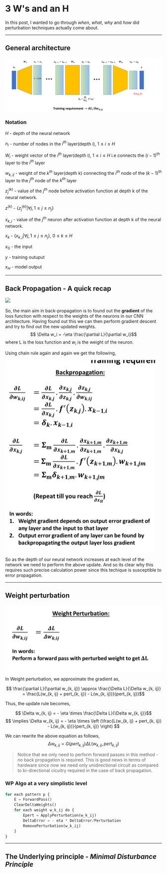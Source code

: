 # 3 W's and an H
In this post, I wanted to go through *when*, *what*, *why* and *how* did perturbation techniques actually come about.

---
## General architecture
![general_arch](/images/general_arch.png)

### Notation
$H$ -  depth of the neural network

$n_i$ - number of nodes in the $i^{th}$ layer(depth i),  $1 \leq i \leq H$

$W_i$ - weight vector of the  $i^{th}$ layer(depth i),  $1 \leq i \leq H$ i.e connects the $(i-1)^{th}$ layer to the $i^{th}$ layer

$w_{k, ij}$ - weight of the $k^{th}$ layer(depth k) connecting the $i^{th}$ node of the $(k-1)^{th}$ layer to the $j^{th}$ node of the $k^{th}$ layer 

$z^{(k)}_{j}$ - value of the $j^{th}$ node before activation function at depth k of the neural network.

$z^{(k)}$ - $\{z^{(k)}_{j}| \forall j, 1 \leq j \leq n_j\}$

$x_{k, j}$ - value of the $j^{th}$ neuron after activation function at depth k of the neural network.

$x_k$ - $\{ x_{k, j}| \forall j, 1 \leq j \leq n_j\}$, $0 \leq k \leq H$

$x_0$ - the input

$y$ - training outuput

$x_H$ - model output

---
## Back Propagation - A quick recap
![](https://thumbs.gfycat.com/AdolescentIdioticGoldeneye-size_restricted.gif)


So, the main aim in back-propagation is to found out the **gradient** of the loss function with respect to the weights of the neurons in our CNN architecture. Having found out this we can then perform gradient descent and try to find out the new updated weights.
$$ \Delta w_i = -\eta \frac{\partial L}{\partial w_i}$$
where L is the loss function and $w_i$ is the weight of the neuron.

Using chain rule again and again we get the following,

![general_arch](/images/back_prop_algo.png)

So as the depth of our neural network increases at each level of the network we need to perform the above update. And so its clear why this requires such precise calculation power since this techique is susceptible to error propagation.

---
## Weight perturbation

![](../images/wp_algo.png)

In Weight perturbation, we approximate the gradient as,

$$ \frac{\partial L}{\partial w_{k, ij}} \approx \frac{\Delta L}{\Delta w_{k, ij}} = \frac{L(w_{k, ij} + pert_{k, ij}) - L(w_{k, ij})}{pert_{k, ij}}$$

Thus, the update rule becomes,

$$ \Delta w_{k, ij} = - \eta \times \frac{\Delta L}{\Delta w_{k, ij}}$$
$$ \implies \Delta w_{k, ij}  = - \eta \times \left (\frac{L(w_{k, ij} + pert_{k, ij}) - L(w_{k, ij})}{pert_{k, ij}} \right) $$

We can rewrite the above equation as follows,
$$ \Delta w_{k, ij} = G(pert_{k, ij})\Delta L(w_{k, ij}, pert_{k, ij})$$

>Notice that we only need to perform forward passes in this method - no back propagation is required. This is good news in terms of hardware since now we need only unidirectional circuit as compared to bi-directional cicuitry required in the case of back propagation.

### WP Algo at a very simplistic level
```python
for each pattern p {
    E = ForwardPass()
    ClearDeltaWeights()
    for each weight w_k_ij do {
        Epert = ApplyPerturbation(w_k_ij)
        DeltaError = - eta * DeltaError/Perturbation
        RemovePerturbation(w_k_ij)
    }
}
```

---
## The Underlying principle - *Minimal Disturbance Principle*
